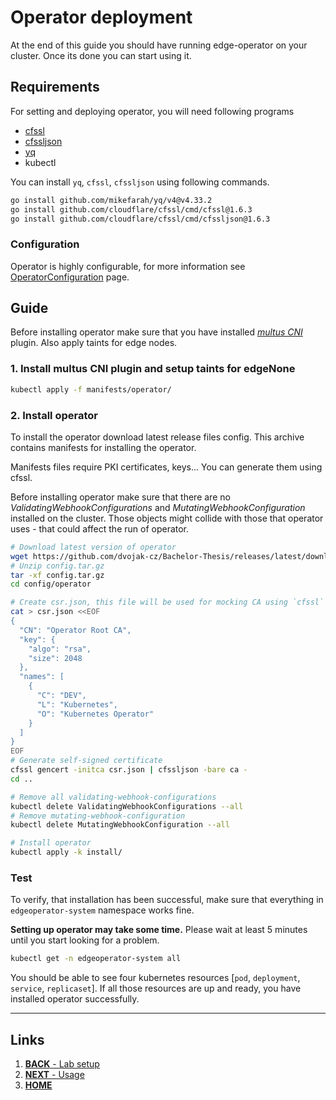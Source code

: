 # Operator deployment
At the end of this guide you should have running edge-operator on your cluster. Once its done you can start using it.

## Requirements
For setting and deploying operator, you will need following programs
- [cfssl](https://github.com/cloudflare/cfssl)
- [cfssljson](https://github.com/cloudflare/cfssl)
- [yq](https://github.com/mikefarah/yq)
- kubectl

You can install `yq`, `cfssl`, `cfssljson` using following commands.
```bash
go install github.com/mikefarah/yq/v4@v4.33.2
go install github.com/cloudflare/cfssl/cmd/cfssl@1.6.3
go install github.com/cloudflare/cfssl/cmd/cfssljson@1.6.3
```
### Configuration
Operator is highly configurable, for more information see [OperatorConfiguration](operator-configuration.md) page.


## Guide
Before installing operator make sure that you have installed [*multus CNI*](https://github.com/k8snetworkplumbingwg/multus-cni) plugin. Also apply taints for edge nodes.
### 1. Install multus CNI plugin and setup taints for edgeNone
```bash
kubectl apply -f manifests/operator/
```

### 2. Install operator
To install the operator download latest release files config. This archive contains manifests for installing the operator.

Manifests files require PKI certificates, keys... You can generate them using cfssl.

Before installing operator make sure that there are no *ValidatingWebhookConfigurations* and *MutatingWebhookConfiguration* installed on the cluster. Those objects might collide with those that operator uses - that could affect the run of operator.
```bash
# Download latest version of operator
wget https://github.com/dvojak-cz/Bachelor-Thesis/releases/latest/download/config.tar.gz
# Unzip config.tar.gz
tar -xf config.tar.gz
cd config/operator

# Create csr.json, this file will be used for mocking CA using `cfssl`
cat > csr.json <<EOF
{
  "CN": "Operator Root CA",
  "key": {
    "algo": "rsa",
    "size": 2048
  },
  "names": [
    {
      "C": "DEV",
      "L": "Kubernetes",
      "O": "Kubernetes Operator"
    }
  ]
}
EOF
# Generate self-signed certificate
cfssl gencert -initca csr.json | cfssljson -bare ca -
cd ..

# Remove all validating-webhook-configurations
kubectl delete ValidatingWebhookConfigurations --all
# Remove mutating-webhook-configuration
kubectl delete MutatingWebhookConfiguration --all

# Install operator
kubectl apply -k install/
```

### Test
To verify, that installation has been successful, make sure that everything in `edgeoperator-system` namespace works fine.


**Setting up operator may take some time.** Please wait at least 5 minutes until you start looking for a problem.
```bash
kubectl get -n edgeoperator-system all
```
You should be able to see four kubernetes resources [`pod`, `deployment`, `service`, `replicaset`]. If all those resources are up and ready, you have installed operator successfully.

---
## Links
1. [**BACK** - Lab setup](lab-set-up.md)
1. [**NEXT** - Usage](example.md)
1. [**HOME**](README.md)